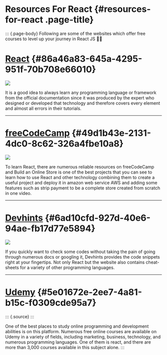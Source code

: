 Resources For React {#resources-for-react .page-title}
===================

::: {.page-body}
Following are some of the websites which offer free courses to level up
your journey in React JS 💪🏻

[**React**](https://reactjs.org/docs/getting-started.html) {#86a46a83-645a-4295-951f-70b708e66010}
==========================================================

![](Resources%20For%20React%208c4ff68f69ed4becad0afb5c97f305a0/Untitled.png)

It is a good idea to always learn any programming language or framework
from the official documentation since it was produced by the expert who
designed or developed that technology and therefore covers every element
and almost all errors in their tutorials.

------------------------------------------------------------------------

[**freeCodeCamp**](https://www.freecodecamp.org/news/search/?query=react) {#49d1b43e-2131-4dc0-8c62-326a4fbe10a8}
=========================================================================

![](Resources%20For%20React%208c4ff68f69ed4becad0afb5c97f305a0/Untitled%201.png)

To learn React, there are numerous reliable resources on freeCodeCamp
and Build an Online Store is one of the best projects that you can see
to learn how to use React and other technology combining them to create
a useful project and deploy it in amazon web service AWS and adding some
features such as strip payment to be a complete store created from
scratch in one video.

------------------------------------------------------------------------

[Devhints](https://devhints.io/react) {#6ad10cfd-927d-40e6-94ae-fb17d77e5894}
=====================================

![](Resources%20For%20React%208c4ff68f69ed4becad0afb5c97f305a0/Untitled%202.png)

If you quickly want to check some codes without taking the pain of going
through numerous docs or googling it, Devhints provides the code
snippets right at your fingertips. Not only React but the website also
contains cheat-sheets for a variety of other programming languages.

------------------------------------------------------------------------

[**Udemy**](https://click.linksynergy.com/deeplink?id=JVFxdTr9V80&mid=39197&murl=https%3A%2F%2Fwww.udemy.com%2Fcourses%2Fsearch%2F%3Fq%3Dreact%26src%3Dsac%26kw%3DReact) {#5e01672e-2ee7-4a81-b15c-f0309cde95a7}
========================================================================================================================================================================

::: {.source}
[](https://www.notion.soundefined)
:::

One of the best places to study online programming and development
abilities is on this platform. Numerous free online courses are
available on Udemy in a variety of fields, including marketing,
business, technology, and numerous programming languages. One of them is
react, and there are more than 3,000 courses available in this subject
alone.
:::
